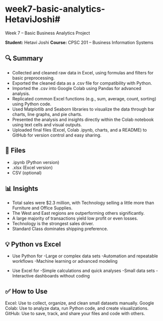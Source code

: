 # week7-basic-analytics-HetaviJoshi#
 Week 7 – Basic Business Analytics Project

**Student:** Hetavi Joshi
**Course:** CPSC 201 – Business Information Systems

## 🔍 Summary
- Collected and cleaned raw data in Excel, using formulas and filters for basic preprocessing.
- Exported the cleaned data as a .csv file for compatibility with Python.
- Imported the .csv into Google Colab using Pandas for advanced analysis.
- Replicated common Excel functions (e.g., sum, average, count, sorting) using Python code.
- Used Matplotlib and Seaborn libraries to visualize the data through bar charts, line graphs, and pie charts.
- Presented the analysis and insights directly within the Colab notebook using text cells and visual outputs.
- Uploaded final files (Excel, Colab .ipynb, charts, and a README) to GitHub for version control and easy sharing.

## 📁 Files
- .ipynb (Python version)
- .xlsx (Excel version)
- CSV (optional)

## 📊 Insights
- Total sales were $2.3 million, with Technology selling a little more than Furniture and Office Supplies.
- The West and East regions are outperforming others significantly.
- A large majority of transactions yield low profit or even losses.
- Technology is the strongest sales driver.
- Standard Class dominates shipping preference.

## 💡 Python vs Excel
* Use Python for
-Large or complex data sets
-Automation and repeatable workflows
-Machine learning or advanced modeling

* Use Excel for
-Simple calculations and quick analyses
-Small data sets
-Interactive dashboards without coding

## ✅ How to Use
Excel: Use to collect, organize, and clean small datasets manually.
Google Colab: Use to analyze data, run Python code, and create visualizations.
GitHub: Use to save, track, and share your files and code with others.
